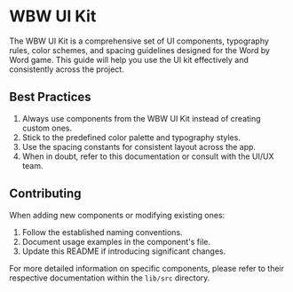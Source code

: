 # WBW UI Kit

The WBW UI Kit is a comprehensive set of UI components, typography rules, color schemes, and spacing guidelines designed for the Word by Word game. This guide will help you use the UI kit effectively and consistently across the project.

## Best Practices

1. Always use components from the WBW UI Kit instead of creating custom ones.
2. Stick to the predefined color palette and typography styles.
3. Use the spacing constants for consistent layout across the app.
4. When in doubt, refer to this documentation or consult with the UI/UX team.

## Contributing

When adding new components or modifying existing ones:

1. Follow the established naming conventions.
2. Document usage examples in the component's file.
3. Update this README if introducing significant changes.

For more detailed information on specific components, please refer to their respective documentation within the `lib/src` directory.
